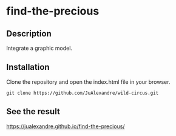 # find-the-precious

## Description

Integrate a graphic model.

## Installation

Clone the repository and open the index.html file in your browser.

```
git clone https://github.com/JuAlexandre/wild-circus.git
```

## See the result

https://jualexandre.github.io/find-the-precious/
